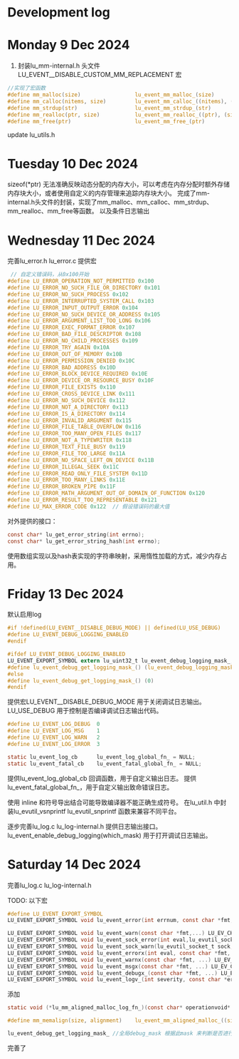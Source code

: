 # Development log

# Monday 9 Dec 2024
1.  封装lu_mm-internal.h 头文件
    LU_EVENT__DISABLE_CUSTOM_MM_REPLACEMENT 宏 
     
    
~~~c
//实现了宏函数 
#define mm_malloc(size) 			    lu_event_mm_malloc_(size)
#define mm_calloc(nitems, size) 	    lu_event_mm_calloc_((nitems), (size))
#define mm_strdup(str) 			        lu_event_mm_strdup_(str)
#define mm_realloc(ptr, size) 		    lu_event_mm_realloc_((ptr), (size))
#define mm_free(ptr) 				    lu_event_mm_free_(ptr)
~~~
update lu_utils.h

# Tuesday 10 Dec 2024
sizeof(*ptr) 无法准确反映动态分配的内存大小，可以考虑在内存分配时额外存储内存块大小，或者使用自定义的内存管理来追踪内存块大小。
完成了mm-internal.h头文件的封装，实现了mm_malloc、mm_calloc、mm_strdup、mm_realloc、mm_free等函数。 以及条件日志输出

# Wednesday 11 Dec 2024
完善lu_error.h lu_error.c 提供宏
~~~c
 // 自定义错误码，从0x100开始
#define LU_ERROR_OPERATION_NOT_PERMITTED 0x100
#define LU_ERROR_NO_SUCH_FILE_OR_DIRECTORY 0x101
#define LU_ERROR_NO_SUCH_PROCESS 0x102
#define LU_ERROR_INTERRUPTED_SYSTEM_CALL 0x103
#define LU_ERROR_INPUT_OUTPUT_ERROR 0x104
#define LU_ERROR_NO_SUCH_DEVICE_OR_ADDRESS 0x105
#define LU_ERROR_ARGUMENT_LIST_TOO_LONG 0x106
#define LU_ERROR_EXEC_FORMAT_ERROR 0x107
#define LU_ERROR_BAD_FILE_DESCRIPTOR 0x108
#define LU_ERROR_NO_CHILD_PROCESSES 0x109
#define LU_ERROR_TRY_AGAIN 0x10A
#define LU_ERROR_OUT_OF_MEMORY 0x10B
#define LU_ERROR_PERMISSION_DENIED 0x10C
#define LU_ERROR_BAD_ADDRESS 0x10D
#define LU_ERROR_BLOCK_DEVICE_REQUIRED 0x10E
#define LU_ERROR_DEVICE_OR_RESOURCE_BUSY 0x10F
#define LU_ERROR_FILE_EXISTS 0x110
#define LU_ERROR_CROSS_DEVICE_LINK 0x111
#define LU_ERROR_NO_SUCH_DEVICE 0x112
#define LU_ERROR_NOT_A_DIRECTORY 0x113
#define LU_ERROR_IS_A_DIRECTORY 0x114
#define LU_ERROR_INVALID_ARGUMENT 0x115
#define LU_ERROR_FILE_TABLE_OVERFLOW 0x116
#define LU_ERROR_TOO_MANY_OPEN_FILES 0x117
#define LU_ERROR_NOT_A_TYPEWRITER 0x118
#define LU_ERROR_TEXT_FILE_BUSY 0x119
#define LU_ERROR_FILE_TOO_LARGE 0x11A
#define LU_ERROR_NO_SPACE_LEFT_ON_DEVICE 0x11B
#define LU_ERROR_ILLEGAL_SEEK 0x11C
#define LU_ERROR_READ_ONLY_FILE_SYSTEM 0x11D
#define LU_ERROR_TOO_MANY_LINKS 0x11E
#define LU_ERROR_BROKEN_PIPE 0x11F
#define LU_ERROR_MATH_ARGUMENT_OUT_OF_DOMAIN_OF_FUNCTION 0x120
#define LU_ERROR_RESULT_TOO_REPRESENTABLE 0x121
#define LU_MAX_ERROR_CODE 0x122  // 假设错误码的最大值
~~~
对外提供的接口：
~~~c
const char* lu_get_error_string(int errno);
const char* lu_get_error_string_hash(int errno);
~~~

使用数组实现以及hash表实现的字符串映射，采用惰性加载的方式，减少内存占用。

# Friday 13 Dec 2024

默认启用log
~~~ c
#if !defined(LU_EVENT__DISABLE_DEBUG_MODE) || defined(LU_USE_DEBUG)
#define LU_EVENT_DEBUG_LOGGING_ENABLED
#endif

#ifdef LU_EVENT_DEBUG_LOGGING_ENABLED
LU_EVENT_EXPORT_SYMBOL extern lu_uint32_t lu_event_debug_logging_mask_;
#define lu_event_debug_get_logging_mask_() (lu_event_debug_logging_mask_)
#else
#define lu_event_debug_get_logging_mask_() (0)
#endif
~~~
提供宏LU_EVENT__DISABLE_DEBUG_MODE 用于关闭调试日志输出。 LU_USE_DEBUG  用于控制是否编译调试日志输出代码。

~~~c
#define LU_EVENT_LOG_DEBUG  0
#define LU_EVENT_LOG_MSG    1
#define LU_EVENT_LOG_WARN   2
#define LU_EVENT_LOG_ERROR  3
~~~

~~~c
static lu_event_log_cb 		lu_event_log_global_fn_ = NULL;
static lu_event_fatal_cb 	lu_event_fatal_global_fn_ = NULL;
~~~
提供lu_event_log_global_cb 回调函数，用于自定义输出日志。
提供lu_event_fatal_global_fn_，用于自定义输出致命错误日志。


使用 inline 和符号导出结合可能导致编译器不能正确生成符号。
在lu_util.h 中封装lu_evutil_vsnprintf lu_evutil_snprintf 函数来兼容不同平台。

逐步完善lu_log.c lu_log-internal.h 提供日志输出接口。lu_event_enable_debug_logging(which_mask) 用于打开调试日志输出。

# Saturday 14 Dec 2024

完善lu_log.c lu_log-internal.h 

TODO: 以下宏
~~~c
#define LU_EVENT_EXPORT_SYMBOL
LU_EVENT_EXPORT_SYMBOL void lu_event_error(int errnum, const char *fmt,...) LU_EV_CHECK_FMT(2,3) LU_EV_NORETURN;

LU_EVENT_EXPORT_SYMBOL void lu_event_warn(const char *fmt,...) LU_EV_CHECK_FMT(1,2);
LU_EVENT_EXPORT_SYMBOL void lu_event_sock_error(int eval,lu_evutil_socket_t sock,const char *fmt,...) LU_EV_CHECK_FMT(3,4) LU_EV_NORETURN;
LU_EVENT_EXPORT_SYMBOL void lu_event_sock_warn(lu_evutil_socket_t sock,const char *fmt,...) LU_EV_CHECK_FMT(2,3);
LU_EVENT_EXPORT_SYMBOL void lu_event_errorx(int eval, const char *fmt, ...) LU_EV_CHECK_FMT(2,3) LU_EV_NORETURN;
LU_EVENT_EXPORT_SYMBOL void lu_event_warnx(const char *fmt, ...) LU_EV_CHECK_FMT(1,2);
LU_EVENT_EXPORT_SYMBOL void lu_event_msgx(const char *fmt, ...) LU_EV_CHECK_FMT(1,2);
LU_EVENT_EXPORT_SYMBOL void lu_event_debugx_(const char *fmt, ...) LU_EV_CHECK_FMT(1,2);
LU_EVENT_EXPORT_SYMBOL void lu_event_logv_(int severity, const char *errstr, const char *fmt, va_list ap) LU_EV_CHECK_FMT(3,0);
~~~

添加
~~~c
static void (*lu_mm_aligned_malloc_log_fn_)(const char* operationvoid* ptr, size_t size) = NULL;

#define mm_memalign(size, alignment)    lu_event_mm_aligned_malloc_((size), (alignment))

lu_event_debug_get_logging_mask_ //全局debug_mask 根据此mask 来判断是否进行日志输出

~~~

完善了
